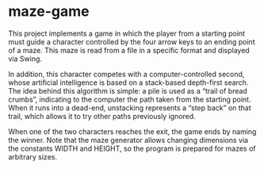 # maze-game

This project implements a game in which the player from a starting point must guide a character controlled by the four arrow keys to an ending point of a maze. This maze is read from a file in a specific format and displayed via Swing.

In addition, this character competes with a computer-controlled second, whose artificial intelligence is based on a stack-based depth-first search. The idea behind this algorithm is simple: a pile is used as a “trail of bread crumbs”, indicating to the computer the path taken from the starting point. When it runs into a dead-end, unstacking represents a “step back” on that trail, which allows it to try other paths previously ignored.

When one of the two characters reaches the exit, the game ends by naming the winner. Note that the maze generator allows changing dimensions via the constants WIDTH and HEIGHT, so the program is prepared for mazes of arbitrary sizes. 
